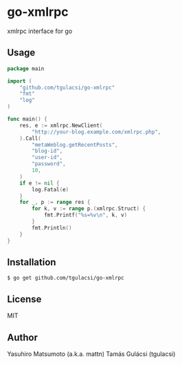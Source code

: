 # go-xmlrpc

xmlrpc interface for go

## Usage

```go
package main

import (
	"github.com/tgulacsi/go-xmlrpc"
	"fmt"
	"log"
)

func main() {
	res, e := xmlrpc.NewClient(
		"http://your-blog.example.com/xmlrpc.php",
	).Call(
		"metaWeblog.getRecentPosts",
		"blog-id",
		"user-id",
		"password",
		10,
	)
	if e != nil {
		log.Fatal(e)
	}
	for _, p := range res {
		for k, v := range p.(xmlrpc.Struct) {
			fmt.Printf("%s=%v\n", k, v)
		}
		fmt.Println()
	}
}
```

## Installation

```
$ go get github.com/tgulacsi/go-xmlrpc
```

## License

MIT

## Author

Yasuhiro Matsumoto (a.k.a. mattn)
Tamás Gulácsi (tgulacsi)
